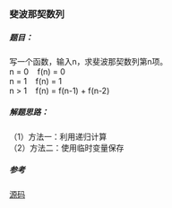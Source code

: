 ### 斐波那契数列

##### 题目：
写一个函数，输入n，求斐波那契数列第n项。
<br/>n = 0 &nbsp;&nbsp; f(n) = 0
<br/>n = 1 &nbsp;&nbsp; f(n) = 1
<br/>n > 1  &nbsp;&nbsp; f(n) = f(n-1) + f(n-2)
##### 解题思路：
（1）方法一：利用递归计算
<br/>（2）方法二：使用临时变量保存

##### 参考
[源码](./Main.java)